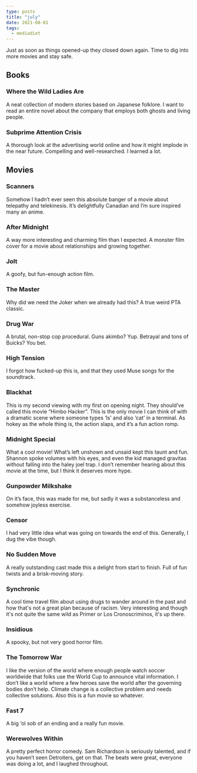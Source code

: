 ```yaml
---
type: posts
title: "july"
date: 2021-08-01
tags:
  - mediadiet
---
```


Just as soon as things opened-up they closed down again. Time to dig into more movies and stay safe.

## Books

### Where the Wild Ladies Are

A neat collection of modern stories based on Japanese folklore. I want to read an entire novel about the company that employs both ghosts and living people.

### Subprime Attention Crisis

A thorough look at the advertising world online and how it might implode in the near future. Compelling and well-researched. I learned a lot.

## Movies

### Scanners

Somehow I hadn’t ever seen this absolute banger of a movie about telepathy and telekinesis. It’s delightfully Canadian and I’m sure inspired many an anime.

### After Midnight

A way more interesting and charming film than I expected. A monster film cover for a movie about relationships and growing together.

### Jolt

A goofy, but fun-enough action film. 

### The Master

Why did we need the Joker when we already had this? A true weird PTA classic.

### Drug War

A brutal, non-stop cop procedural. Guns akimbo? Yup. Betrayal and tons of Buicks? You bet.

### High Tension

I forgot how fucked-up this is, and that they used Muse songs for the soundtrack.

### Blackhat

This is my second viewing with my first on opening night. They should’ve called this movie “Himbo Hacker”. This is the only movie I can think of with a dramatic scene where someone types ‘ls’ and also ‘cat’ in a terminal. As hokey as the whole thing is, the action slaps, and it’s a fun action romp.

### Midnight Special

What a cool movie! What’s left unshown and unsaid kept this taunt and fun. Shannon spoke volumes with his eyes, and even the kid managed gravitas without falling into the haley joel trap. I don’t remember hearing about this movie at the time, but I think it deserves more hype.

### Gunpowder Milkshake

On it’s face, this was made for me, but sadly it was a substanceless and somehow joyless exercise.

### Censor

I had very little idea what was going on towards the end of this. Generally, I dug the vibe though.

### No Sudden Move

A really outstanding cast made this a delight from start to finish. Full of fun twists and a brisk-moving story.

### Synchronic

A cool time travel film about using drugs to wander around in the past and how that's not a great plan because of racism. Very interesting and though it's not quite the same wild as Primer or Los Cronoscriminos, it's up there.

### Insidious

A spooky, but not very good horror film.

### The Tomorrow War

I like the version of the world where enough people watch soccer worldwide that folks use the World Cup to announce vital information. I don’t like a world where a few heroes save the world after the governing bodies don’t help. Climate change is a collective problem and needs collective solutions. Also this is a fun movie so whatever.

### Fast 7

A big ‘ol sob of an ending and a really fun movie.

### Werewolves Within

A pretty perfect horror comedy. Sam Richardson is seriously talented, and if you haven’t seen Detroiters, get on that. The beats were great, everyone was doing a lot, and I laughed throughout.
